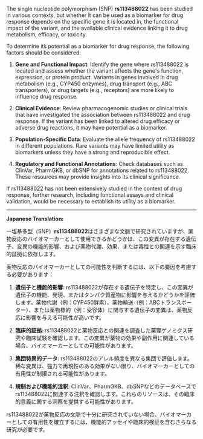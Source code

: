 The single nucleotide polymorphism (SNP) **rs113488022** has been studied in various contexts, but whether it can be used as a biomarker for drug response depends on the specific gene it is located in, the functional impact of the variant, and the available clinical evidence linking it to drug metabolism, efficacy, or toxicity. 

To determine its potential as a biomarker for drug response, the following factors should be considered:

1. **Gene and Functional Impact**: Identify the gene where rs113488022 is located and assess whether the variant affects the gene's function, expression, or protein product. Variants in genes involved in drug metabolism (e.g., CYP450 enzymes), drug transport (e.g., ABC transporters), or drug targets (e.g., receptors) are more likely to influence drug response.

2. **Clinical Evidence**: Review pharmacogenomic studies or clinical trials that have investigated the association between rs113488022 and drug response. If the variant has been linked to altered drug efficacy or adverse drug reactions, it may have potential as a biomarker.

3. **Population-Specific Data**: Evaluate the allele frequency of rs113488022 in different populations. Rare variants may have limited utility as biomarkers unless they have a strong and reproducible effect.

4. **Regulatory and Functional Annotations**: Check databases such as ClinVar, PharmGKB, or dbSNP for annotations related to rs113488022. These resources may provide insights into its clinical significance.

If rs113488022 has not been extensively studied in the context of drug response, further research, including functional assays and clinical validation, would be necessary to establish its utility as a biomarker.

---

**Japanese Translation:**

一塩基多型（SNP）**rs113488022**はさまざまな文脈で研究されていますが、薬物反応のバイオマーカーとして使用できるかどうかは、この変異が存在する遺伝子、変異の機能的影響、および薬物代謝、効果、または毒性との関連を示す臨床的証拠に依存します。

薬物反応のバイオマーカーとしての可能性を判断するには、以下の要因を考慮する必要があります：

1. **遺伝子と機能的影響**: rs113488022が存在する遺伝子を特定し、この変異が遺伝子の機能、発現、またはタンパク質産物に影響を与えるかどうかを評価します。薬物代謝（例：CYP450酵素）、薬物輸送（例：ABCトランスポーター）、または薬物標的（例：受容体）に関与する遺伝子の変異は、薬物反応に影響を与える可能性が高いです。

2. **臨床的証拠**: rs113488022と薬物反応との関連を調査した薬理ゲノミクス研究や臨床試験を確認します。この変異が薬物の効果や副作用に関連している場合、バイオマーカーとしての可能性があります。

3. **集団特異的データ**: rs113488022のアレル頻度を異なる集団で評価します。稀な変異は、強力で再現性のある効果がない限り、バイオマーカーとしての有用性が制限される可能性があります。

4. **規制および機能的注釈**: ClinVar、PharmGKB、dbSNPなどのデータベースでrs113488022に関連する注釈を確認します。これらのリソースは、その臨床的意義に関する洞察を提供する可能性があります。

rs113488022が薬物反応の文脈で十分に研究されていない場合、バイオマーカーとしての有用性を確立するには、機能的アッセイや臨床的検証を含むさらなる研究が必要です。
